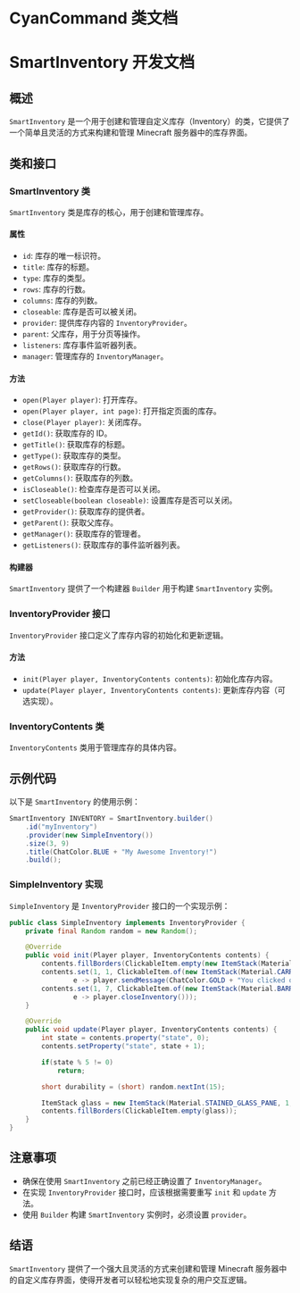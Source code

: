# CyanCommand 类文档

# SmartInventory 开发文档

## 概述

`SmartInventory` 是一个用于创建和管理自定义库存（Inventory）的类，它提供了一个简单且灵活的方式来构建和管理 Minecraft 服务器中的库存界面。

## 类和接口

### SmartInventory 类

`SmartInventory` 类是库存的核心，用于创建和管理库存。

#### 属性

- `id`: 库存的唯一标识符。
- `title`: 库存的标题。
- `type`: 库存的类型。
- `rows`: 库存的行数。
- `columns`: 库存的列数。
- `closeable`: 库存是否可以被关闭。
- `provider`: 提供库存内容的 `InventoryProvider`。
- `parent`: 父库存，用于分页等操作。
- `listeners`: 库存事件监听器列表。
- `manager`: 管理库存的 `InventoryManager`。

#### 方法

- `open(Player player)`: 打开库存。
- `open(Player player, int page)`: 打开指定页面的库存。
- `close(Player player)`: 关闭库存。
- `getId()`: 获取库存的 ID。
- `getTitle()`: 获取库存的标题。
- `getType()`: 获取库存的类型。
- `getRows()`: 获取库存的行数。
- `getColumns()`: 获取库存的列数。
- `isCloseable()`: 检查库存是否可以关闭。
- `setCloseable(boolean closeable)`: 设置库存是否可以关闭。
- `getProvider()`: 获取库存的提供者。
- `getParent()`: 获取父库存。
- `getManager()`: 获取库存的管理者。
- `getListeners()`: 获取库存的事件监听器列表。

#### 构建器

`SmartInventory` 提供了一个构建器 `Builder` 用于构建 `SmartInventory` 实例。

### InventoryProvider 接口

`InventoryProvider` 接口定义了库存内容的初始化和更新逻辑。

#### 方法

- `init(Player player, InventoryContents contents)`: 初始化库存内容。
- `update(Player player, InventoryContents contents)`: 更新库存内容（可选实现）。

### InventoryContents 类

`InventoryContents` 类用于管理库存的具体内容。

## 示例代码

以下是 `SmartInventory` 的使用示例：

```java
SmartInventory INVENTORY = SmartInventory.builder()
    .id("myInventory")
    .provider(new SimpleInventory())
    .size(3, 9)
    .title(ChatColor.BLUE + "My Awesome Inventory!")
    .build();
```

### SimpleInventory 实现

`SimpleInventory` 是 `InventoryProvider` 接口的一个实现示例：

```java
public class SimpleInventory implements InventoryProvider {
    private final Random random = new Random();

    @Override
    public void init(Player player, InventoryContents contents) {
        contents.fillBorders(ClickableItem.empty(new ItemStack(Material.STAINED_GLASS_PANE)));
        contents.set(1, 1, ClickableItem.of(new ItemStack(Material.CARROT_ITEM),
                e -> player.sendMessage(ChatColor.GOLD + "You clicked on a potato.")));
        contents.set(1, 7, ClickableItem.of(new ItemStack(Material.BARRIER),
                e -> player.closeInventory()));
    }

    @Override
    public void update(Player player, InventoryContents contents) {
        int state = contents.property("state", 0);
        contents.setProperty("state", state + 1);

        if(state % 5 != 0)
            return;

        short durability = (short) random.nextInt(15);

        ItemStack glass = new ItemStack(Material.STAINED_GLASS_PANE, 1, durability);
        contents.fillBorders(ClickableItem.empty(glass));
    }
}
```

## 注意事项

- 确保在使用 `SmartInventory` 之前已经正确设置了 `InventoryManager`。
- 在实现 `InventoryProvider` 接口时，应该根据需要重写 `init` 和 `update` 方法。
- 使用 `Builder` 构建 `SmartInventory` 实例时，必须设置 `provider`。

## 结语

`SmartInventory` 提供了一个强大且灵活的方式来创建和管理 Minecraft 服务器中的自定义库存界面，使得开发者可以轻松地实现复杂的用户交互逻辑。